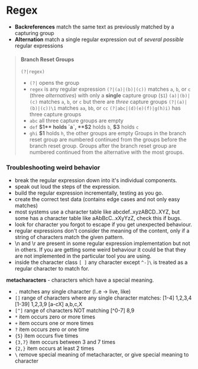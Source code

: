 # Regex

* **Backreferences** match the same text as previously matched by a capturing group
* **Alternation** match a single regular expression out of *several possible* regular expressions

>  #### Branch Reset Groups
> 
> `(?|regex)`
> * `(?|` opens the group
> * `regex` is any regular expression
> `(?|(a)|(b)|(c))` matches `a`, `b`, or `c` (three *alternatives*) with only a **single** capture group (`$1`)
> `(a)|(b)|(c)` matches `a`, `b`, or `c` but there are *three* capture groups
> `(?|(a)|(b)|(c))\1` matches `aa`, `bb`, or `cc`
> `(?|abc|(d)(e)(f)|g(h)i)` has three capture groups
> * `abc` all three capture groups are empty
> * `def` **$1** holds `a`, **$2** holds `b`, **$3** holds `c`
> * `ghi` **$1** holds `h`,  the other groups are empty
> Groups in the branch reset group are numbered continued from the groups before the branch reset group.
> Groups after the branch reset group are numbered continued from the alternative with the most groups.



### Troubleshooting weird behavior
* break the regular expression down into it's individual components.
* speak out loud the steps of the expression.
* build the regular expression incrementally, testing as you go.
* create the correct test data (contains edge cases and not only easy matches)
* most systems use a character table like abcdef..xyzABCD..XYZ, but some has a character table like aAbBcC..xXyYzZ, check this if bugs.
* look for character you forgot to escape if you get unexpected behaviour.
* regular expressions don't consider the meaning of the content, only if a string of characters match the given pattern.
* \n and \r are present in some regular expression implementation but not in others. If you are getting some weird behaviour it could be that they are not implemented in the particular tool you are using.
* inside the character class `[ ]` any character except `^-]\` is treated as a regular character to match for.

**metacharacters** - characters which have a special meaning.
* `.`       matches any single character (l..e -> live, like)
* `[]`      range of characters where any single character matches: [1-4] 1,2,3,4 [1-39] 1,2,3,9 [a-cX] a,b,c,X
* `[^]`     range of characters NOT matching [^0-7] 8,9
* `*`       item occurs zero or more times
* `+`       item occurs one or more times
* `?`       item occurs zero or one time
* `{5}`     item occurs five times
* `{3,7}`   item occurs between 3 and 7 times
* `{2,}`    item occurs at least 2 times
* `\`       remove special meaning of metacharacter, or give special meaning to character

